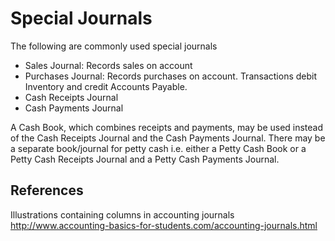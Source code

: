 # Special Journals

The following are commonly used special journals

* Sales Journal: Records sales on account
* Purchases Journal: Records purchases on account. Transactions debit Inventory and credit Accounts Payable.
* Cash Receipts Journal
* Cash Payments Journal

A Cash Book, which combines receipts and payments, may be used instead of the Cash Receipts Journal and the Cash Payments Journal. There may be a separate book/journal for petty cash i.e. either a Petty Cash Book or a Petty Cash Receipts Journal and a Petty Cash Payments Journal.

## References

Illustrations containing columns in accounting journals  
http://www.accounting-basics-for-students.com/accounting-journals.html
